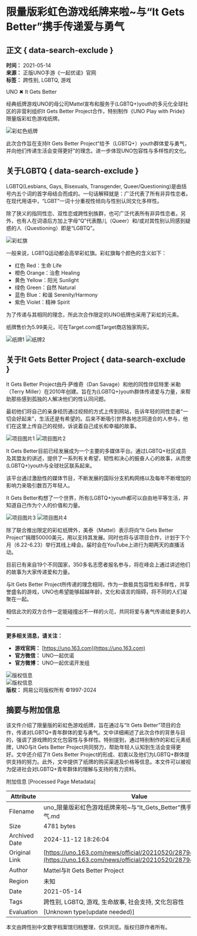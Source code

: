 # 限量版彩虹色游戏纸牌来啦~与“It Gets Better”携手传递爱与勇气

## 正文 { data-search-exclude }


**时间：** 2021-05-14  
**来源：** 正版UNO手游《一起优诺》官网  
**标签：** 跨性别, LGBTQ, 游戏  

UNO ✖ It Gets Better

经典纸牌游戏UNO的母公司Mattel宣布和服务于(LGBTQ+)youth的多元化全球社区的非营利组织It Gets Better Project合作，特别制作《UNO Play with Pride》限量版彩虹色游戏纸牌。

![彩虹色纸牌](https://nie.res.netease.com/r/pic/20210520/45aca59c-784d-42df-b0a2-5c533cb129d4.jpg)

此次合作旨在支持It Gets Better Project“给予（LGBTQ+）youth群体爱与勇气，并向他们传递生活会变得更好”的理念。进一步体现UNO包容性与多样性的文化。

## 关于LGBTQ { data-search-exclude }

LGBTQ(Lesbians, Gays, Bisexuals, Transgender, Queer/Questioning)是由括号内五个词的首字母结合而成的。一句话解释就是：广泛代表了所有非异性恋者。在现代用语中，“LGBT”一词十分重视性倾向与性别认同文化多样性。

除了狭义的指同性恋、双性恋或跨性别族群，也可广泛代表所有非异性恋者。另外，也有人在词语后方加上字母“Q”代表酷儿（Queer）和/或对其性别认同感到疑惑的人（Questioning）即是“LGBTQ”。

![彩虹旗](https://nie.res.netease.com/r/pic/20210520/26abea1f-a275-47fc-9e86-15789406d066.jpg)

一般来说，LGBTQ运动都会高举彩虹旗。彩虹旗每个颜色的含义如下：

- 红色 Red：生命 Life
- 橙色 Orange：治愈 Healing
- 黄色 Yellow：阳光 Sunlight
- 绿色 Green：自然 Natural
- 蓝色 Blue：和谐 Serenity/Harmony
- 紫色 Violet：精神 Spirit

为了传递与其相同的理念，所此次合作限定的UNO纸牌也采用了彩虹的元素。

纸牌售价为5.99美元，可在Target.com或Target商店独家购买。

![纸牌1](https://nie.res.netease.com/r/pic/20210520/d38820c9-560c-4891-9045-8f1daf48d80e.png)
![纸牌2](https://nie.res.netease.com/r/pic/20210520/e392af44-1629-46a0-83e6-510f869bb912.png)

## 关于It Gets Better Project { data-search-exclude }

It Gets Better Project由丹·萨维奇（Dan Savage）和他的同性伴侣特里·米勒（Terry Miller）在2010年创建。旨在为(LGBTQ+)youth群体传递爱与力量，来帮助那些感到孤独的人解决他们的性认同问题。

最初他们将自己的亲身经历通过视频的方式上传到网站，告诉年轻的同性恋者“一切会好起来”，生活还是有希望的。后来不断吸引世界各地志同道合的人参与，他们在这里上传自己的视频，诉说着自己成长和幸福的故事。

![项目图片1](https://nie.res.netease.com/r/pic/20210520/5a0e94eb-1d11-4dde-9092-74d0670992b0.png)
![项目图片2](https://nie.res.netease.com/r/pic/20210520/94af8335-be58-49de-922d-1bfb13e9e46e.png)

It Gets Better目前已经发展成为一个主要的多媒体平台。通过LGBTQ+社区成员及其盟友的讲述，提供了一系列有关希望，韧性和决心的振奋人心的故事，从而使(LGBTQ+)youth与全球社区联系起来。

该平台通过激励性的媒体节目，不断发展的国际分支机构网络以及每年不断增加的影响力来吸引数百万年轻人。

It Gets Better构想了一个世界，所有(LGBTQ+)youth都可以自由地平等生活，并知道自己作为个人的价值和力量。

![项目图片3](https://nie.res.netease.com/r/pic/20210520/4b4eec5d-7c61-4903-ac86-50342420d3ee.png)
![项目图片4](https://nie.res.netease.com/r/pic/20210520/f2069010-8faa-4ca1-821f-57bce54130ff.png)

除了联合推出限定的彩虹纸牌外，美泰（Mattel）表示将向“It Gets Better Project”捐赠50000美元，用以支持其发展。同时也将与该项目合作，计划于下个月（6.22-6.23）举行其线上峰会。届时会在YouTube上进行为期两天的直播活动。

目前已有来自19个不同国家，350多名志愿者报名参与，将在峰会上通过讲述他们的故事为大家传递爱和力量。

与It Gets Better Project所传递的理念相同，作为一款极具包容性和多样性，并享誉盛名的游戏，UNO也希望能够超越年龄，文化和语言的阻碍，将不同的人们凝聚在一起。

相信此次的双方合作一定能碰撞出不一样的火花，共同将爱与勇气传递给更多的人~

---

**更多相关消息，请关注：**  
- **游戏官网：** [https://uno.163.com](https://uno.163.com)  
- **官方微信：** UNO一起优诺  
- **官方微博：** UNO一起优诺开发组  

![版权信息](https://nie.res.netease.com/comm/NIE_copyRight/images/netease.2.png)  
![版权信息](https://nie.res.netease.com/comm/NIE_copyRight/images/nie.2.png)  
**版权：** 网易公司版权所有 ©1997-2024  

## 摘要与附加信息

<!-- tcd_abstract -->
该文件介绍了限量版的彩虹色游戏纸牌，旨在通过与“It Gets Better”项目的合作，传递对LGBTQ+青年群体的爱与勇气。文中详细阐述了此次合作的背景与目的，强调了游戏牌的文化包容性与多样性。特别提到，通过特别制作的彩虹元素纸牌，UNO与It Gets Better Project共同努力，帮助年轻人认知到生活会变得更好。文中还介绍了It Gets Better Project的形成、初衷以及他们为LGBTQ+群体提供支持的努力。此外，文中提供了纸牌的购买渠道及价格等信息。本文件可以被视为促进社会对LGBTQ+青年群体的理解与支持的有力资料。
<!-- tcd_abstract_end -->

附加信息 [Processed Page Metadata]

| Attribute       | Value                                  |
|-----------------|----------------------------------------|
| Filename        | uno_限量版彩虹色游戏纸牌来啦~与“It_Gets_Better”携手传递爱与勇气.md                             |
| Size            | 4781 bytes                           |
| Archived Date   | 2024-11-12 18:26:04                             |
| Original Link   | [https://uno.163.com/news/official/20210520/28794_949018.html](https://uno.163.com/news/official/20210520/28794_949018.html)                       |
| Author          | Mattel与It Gets Better Project                               |
| Region          | 未知                               |
| Date            | 2021-05-14                                 |
| Tags            | 跨性别, LGBTQ, 游戏, 生命故事, 社会支持, 文化包容性                                 |
| Evaluation            | [Unknown type(update needed)]                                 |
<!-- tcd_table_end -->

本文由跨性别中文数字档案馆归档整理，仅供浏览。版权归原作者所有。
